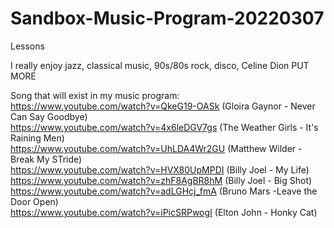 # Sandbox-Music-Program-20220307
Lessons

I really enjoy jazz, classical music, 90s/80s rock, disco, Celine Dion PUT MORE

Song that will exist in my music program:
<br> https://www.youtube.com/watch?v=QkeG19-OASk (Gloira Gaynor - Never Can Say Goodbye)
<br> https://www.youtube.com/watch?v=4x6leDGV7gs (The Weather Girls - It's Raining Men)
<br> https://www.youtube.com/watch?v=UhLDA4Wr2GU (Matthew Wilder - Break My STride)
<br> https://www.youtube.com/watch?v=HVX80UpMPDI (Billy Joel - My Life)
<br> https://www.youtube.com/watch?v=zhF8AgBR8hM (Billy Joel - Big Shot)
<br> https://www.youtube.com/watch?v=adLGHcj_fmA (Bruno Mars -Leave the Door Open)
<br> https://www.youtube.com/watch?v=iPicSRPwogI (Elton John - Honky Cat)
